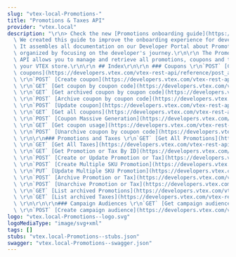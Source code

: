 ```yaml
---
slug: "vtex-local-Promotions-"
title: "Promotions & Taxes API"
provider: "vtex.local"
description: "\r\n> Check the new [Promotions onboarding guide](https://developers.vtex.com/vtex-rest-api/docs/promotions-overview).\
  \ We created this guide to improve the onboarding experience for developers at VTEX.\
  \ It assembles all documentation on our Developer Portal about Promotions and is\
  \ organized by focusing on the developer's journey.\r\n\r\n The Promotions & Taxes\
  \ API allows you to manage and retrieve all promotions, coupons and tax rules from\
  \ your VTEX store.\r\n\r\n ## Index\r\n\r\n ### Coupons \r\n`POST` [Create multiple\
  \ coupons](https://developers.vtex.com/vtex-rest-api/reference/post_api-rnb-pvt-multiple-coupons)\
  \ \r\n`POST` [Create coupon](https://developers.vtex.com/vtex-rest-api/reference/post_api-rnb-pvt-coupon)\
  \ \r\n`GET` [Get coupon by coupon code](https://developers.vtex.com/vtex-rest-api/reference/getbycouponcode)\
  \ \r\n`GET` [Get archived coupon by coupon code](https://developers.vtex.com/vtex-rest-api/reference/getarchivedbycouponcode)\
  \ \r\n`POST` [Archive coupon by coupon code](https://developers.vtex.com/vtex-rest-api/reference/archivebycouponcode)\
  \ \r\n`POST` [Update coupon](https://developers.vtex.com/vtex-rest-api/reference/update)\
  \ \r\n`GET` [Get all coupons](https://developers.vtex.com/vtex-rest-api/reference/getall)\
  \ \r\n`POST` [Coupon Massive Generation](https://developers.vtex.com/vtex-rest-api/reference/massivegeneration)\
  \ \r\n`GET` [Get coupon usage](https://developers.vtex.com/vtex-rest-api/reference/getusage)\
  \ \r\n`POST` [Unarchive coupon by coupon code](https://developers.vtex.com/vtex-rest-api/reference/unarchivebycouponcode)\
  \ \r\n\r\n### Promotions and Taxes \r\n`GET` [Get All Promotions](https://developers.vtex.com/vtex-rest-api/reference/getallbenefits)\
  \ \r\n`GET` [Get All Taxes](https://developers.vtex.com/vtex-rest-api/reference/getalltaxes)\
  \ \r\n`GET` [Get Promotion or Tax By ID](https://developers.vtex.com/vtex-rest-api/reference/getcalculatorconfigurationbyid)\
  \ \r\n`POST` [Create or Update Promotion or Tax](https://developers.vtex.com/vtex-rest-api/reference/createorupdatecalculatorconfiguration)\
  \ \r\n`POST` [Create Multiple SKU Promotion](https://developers.vtex.com/vtex-rest-api/reference/post_api-rnb-pvt-import-calculatorconfiguration)\
  \ \r\n`PUT` [Update Multiple SKU Promotion](https://developers.vtex.com/vtex-rest-api/reference/put_api-rnb-pvt-import-calculatorconfiguration-promotionid)\
  \ \r\n`POST` [Archive Promotion or Tax](https://developers.vtex.com/vtex-rest-api/reference/archivepromotion-1)\
  \ \r\n`POST` [Unarchive Promotion or Tax](https://developers.vtex.com/vtex-rest-api/reference/unarchivepromotion-1)\
  \ \r\n`GET` [List archived Promotions](https://developers.vtex.com/vtex-rest-api/reference/getarchivedpromotions)\
  \ \r\n`GET` [List archived Taxes](https://developers.vtex.com/vtex-rest-api/reference/getarchivedtaxes)\
  \ \r\n\r\n\r\n### Campaign Audiences \r\n`GET` [Get campaign audience configuration](https://developers.vtex.com/vtex-rest-api/reference/getcampaignconfiguration)\
  \ \r\n`POST` [Create campaign audience](https://developers.vtex.com/vtex-rest-api/reference/setcampaignconfiguration)"
logo: "vtex.local-Promotions--logo.svg"
logoMediaType: "image/svg+xml"
tags: []
stubs: "vtex.local-Promotions--stubs.json"
swagger: "vtex.local-Promotions--swagger.json"
---
```

